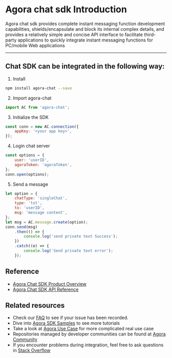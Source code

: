 # Agora chat sdk Introduction

Agora chat sdk provides complete instant messaging function development capabilities, shields/encapsulate and block its internal complex details, and provides a relatively simple and concise API interface to facilitate third-party applications to quickly integrate instant messaging functions for PC/mobile Web applications

---

## Chat SDK can be integrated in the following way:

1. Install

```bash
npm install agora-chat --save
```

2. Import agora-chat

```javascript
import AC from 'agora-chat';
```

3. Initialize the SDK

```javascript
const conn = new AC.connection({
	appKey: '<your app key>',
});
```

4. Login chat server

```javascript
const options = {
	user: 'userID',
	agoraToken: 'agoraToken',
};
conn.open(options);
```

5. Send a message

```javascript
let option = {
	chatType: 'singleChat',
	type: 'txt',
	to: 'userID',
	msg: 'message content',
};
let msg = AC.message.create(option);
conn.send(msg)
	.then(() => {
		console.log('send private text Success');
	})
	.catch((e) => {
		console.log('Send private text error');
	});
```

## Reference

-   [Agora Chat SDK Product Overview](https://docs-preprod.agora.io/en/agora-chat/agora_chat_overview?platform=Web)
-   [Agora Chat SDK API Reference](https://docs-preprod.agora.io/en/agora-chat/API%20Reference/im_ts/index.html?transId=4dbea540-f2cd-11ec-bafe-3fe630a7aac4)

## Related resources

-   Check our [FAQ](https://docs.agora.io/en/faq) to see if your issue has been recorded.
-   Dive into [Agora SDK Samples](https://github.com/AgoraIO) to see more tutorials
-   Take a look at [Agora Use Case](https://github.com/AgoraIO-usecase) for more complicated real use case
-   Repositories managed by developer communities can be found at [Agora Community](https://github.com/AgoraIO-Community)
-   If you encounter problems during integration, feel free to ask questions in [Stack Overflow](https://stackoverflow.com/questions/tagged/agora.io)
